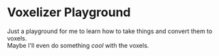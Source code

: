 # Voxelizer Playground
Just a playground for me to learn how to take things and convert them to voxels.  
Maybe I'll even do something _cool_ with the voxels.
